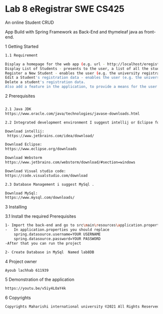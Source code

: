 # Lab 8 eRegistrar SWE CS425

An online Student CRUD

App Build with Spring Framework as Back-End and thymeleaf java as front-end.

1 Getting Started

```sh
1.1 Requirement

Display a homepage for the web app (e.g. url - http://localhost/eregistrar/home etc) which presents menu of items/links on a navigation bar.
Display List of Students - presents to the user, a list of all the students who have been registered in the university. You may display the data in an html table.
Register a New Student - enables the user (e.g. the university registrar) to add a new Student into the system, using an html form.
Edit a Student's registration data - enables the user (e.g. the university registrar) to retrieve a Student's registration data, update it and save the change(s) to into the system.
Delete a student's registration data.
Also add a feature in the application, to provide a means for the user to be able to search for Students. 


```


2 Prerequisites

```sh

2.1 Java JDK
https://www.oracle.com/java/technologies/javase-downloads.html

2.2 Integrated development environment I suggest intellij or Eclipse for backend and WebStorm Or Visual Studio Code For the front-end . 

Download intellij:
 https://www.jetbrains.com/idea/download/

Download Eclipse:
https://www.eclipse.org/downloads

Download Webstorm
https://www.jetbrains.com/webstorm/download/#section=windows

Download Visual studio code:
https://code.visualstudio.com/download

2.3 Database Management i suggest MySql . 

Download MySql:
https://www.mysql.com/downloads/

```


3 Installing



3.1 Install the required Prerequisites
```sh
1- Import the back-end and go to src\main\resources\application.properties
-   In application.properties you should replace 
    spring.datasource.username=YOUR USERNAME
    spring.datasource.password=YOUR PASSWORD
-After that you can run the project 

2- Create Database in MySql  Named lab8DB

```


4 Project owner 

```sh
Ayoub lachhab 611939

```

5 Demonstration of the application

```sh
https://youtu.be/v5iy4LOaY4k

```

6 Copyrights
```sh
Copyrights Maharishi international university ©2021 All Rights Reserved
```
